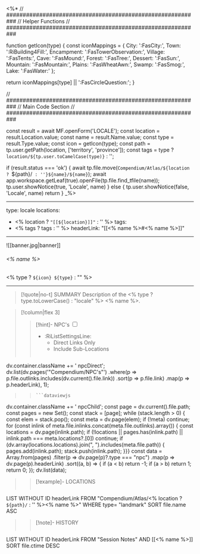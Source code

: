 <%*
// ###########################################################
//                        Helper Functions
// ###########################################################

function getIcon(type) {
  const iconMappings = {
    City: ':FasCity:',
    Town: ':RiBuilding4Fill:',
    Encampment: ':FasTowerObservation:',
    Village: ':FasTents:',
    Cave: ':FasMound:',
    Forest: ':FasTree:',
    Dessert: ':FasSun:',
    Mountain: ':FasMountain:',
    Plains: ':FasWheatAwn:',
    Swamp: ':FasSmog:',
    Lake: ':FasWater:'
  };

  return iconMappings[type] || ':FasCircleQuestion:';
}

// ###########################################################
//                        Main Code Section
// ###########################################################

const result = await MF.openForm('LOCALE');
const location = result.Location.value;
const name = result.Name.value;
const type = result.Type.value;
const icon = getIcon(type);
const path = tp.user.getPath(location, ['territory', 'province']);
const tags = type ? `location/${tp.user.toCamelCase(type)}` : '';

if (result.status === 'ok') {
    await tp.file.move(`Compendium/Atlas/${location ? `${path}/` : ''}${name}/${name}`);
    await app.workspace.getLeaf(true).openFile(tp.file.find_tfile(name));
    tp.user.showNotice(true, 'Locale', name)
} else {
    tp.user.showNotice(false, 'Locale', name)
    return
}
_%>

---
type: locale
locations:
- <% location ? `"[[${location}]]"` : '' %>
tags:
- <% tags ? tags : '' %>
headerLink: "[[<% name %>#<% name %>]]"
---

![[banner.jpg|banner]]
###### <% name %>
<span class="sub2"><% type ? `${icon} ${type}` : "" %></span>
___

> [!quote|no-t] SUMMARY
> Description of the <% type ? type.toLowerCase() : "locale" %> <% name %>.


> [!column|flex 3]
> > [!hint]-  NPC's
> > <input type="checkbox" id="npc"/><ul class="sortMenu"><li class="sortIcon">:RiListSettingsLine:<ul class="dropdown npcedit"><li><label for="npc" class="directLabel active">Direct Links Only</label></li><li><label for="npc" class="childLabel">Include Sub-Locations</label></li></ul></li></ul>
> >```dataviewjs
dv.container.className += ' npcDirect';
dv.list(dv.pages('"Compendium/NPC\'s"')
 .where(p => p.file.outlinks.includes(dv.current().file.link))
.sort(p => p.file.link)
.map(p => p.headerLink), 1);
>>```
>>```dataviewjs
dv.container.className += ' npcChild';
const page = dv.current().file.path;
const pages = new Set();
const stack = [page];
while (stack.length > 0) {
const elem = stack.pop();
const meta = dv.page(elem);
if (!meta) continue;
for (const inlink of meta.file.inlinks.concat(meta.file.outlinks).array()) {
const locations = dv.page(inlink.path);
if (!locations || pages.has(inlink.path) || inlink.path === meta.locations?.[0]) continue;
 if (dv.array(locations.locations).join(", ").includes(meta.file.path)) {
 pages.add(inlink.path);
 stack.push(inlink.path);
}}}
const data = Array.from(pages)
.filter(p => dv.page(p)?.type === "npc")
.map(p => dv.page(p).headerLink)
.sort((a, b) => {
if (a < b) return -1;
if (a > b) return 1;
return 0;
});
dv.list(data);
> 
>> [!example]- LOCATIONS
>>```dataview
LIST WITHOUT ID headerLink
FROM "Compendium/Atlas/<% location ? `${path}/` : '' %><% name %>"
WHERE type= "landmark"
SORT file.name ASC
>
>> [!note]- HISTORY
>>```dataview
LIST WITHOUT ID headerLink
FROM "Session Notes" AND [[<% name %>]]
SORT file.ctime DESC